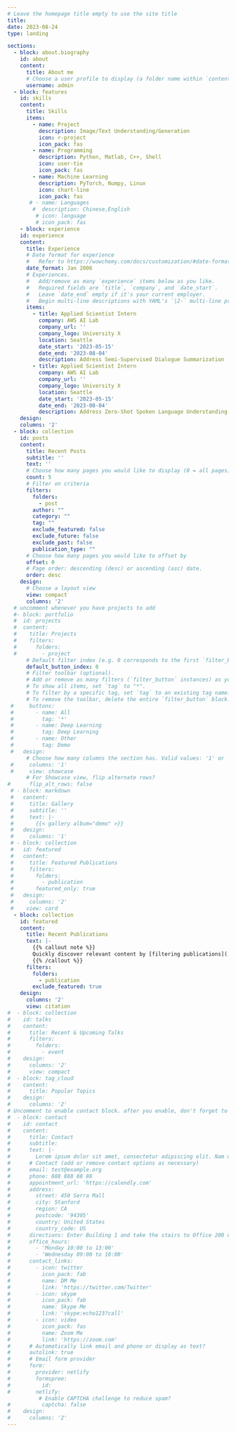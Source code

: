 ```yaml
---
# Leave the homepage title empty to use the site title
title: 
date: 2023-08-24
type: landing

sections:
  - block: about.biography
    id: about
    content:
      title: About me
      # Choose a user profile to display (a folder name within `content/authors/`)
      username: admin
  - block: features
    id: skills
    content:
      title: Skills
      items:
        - name: Project
          description: Image/Text Understanding/Generation
          icon: r-project
          icon_pack: fas
        - name: Programming
          description: Python, Matlab, C++, Shell
          icon: user-tie
          icon_pack: fas
        - name: Machine Learning
          description: PyTorch, Numpy, Linux
          icon: chart-line
          icon_pack: fas
       # - name: Languages
        #  description: Chinese,English
         # icon: language
         # icon_pack: fas
    - block: experience
    id: experience
    content:
      title: Experience
      # Date format for experience
      #   Refer to https://wowchemy.com/docs/customization/#date-format
      date_format: Jan 2006
      # Experiences.
      #   Add/remove as many `experience` items below as you like.
      #   Required fields are `title`, `company`, and `date_start`.
      #   Leave `date_end` empty if it's your current employer.
      #   Begin multi-line descriptions with YAML's `|2-` multi-line prefix.
      items:
        - title: Applied Scientist Intern
          company: AWS AI Lab
          company_url: ''
          company_logo: University X
          location: Seattle
          date_start: '2023-05-15'
          date_end: '2023-08-04'
          description: Address Semi-Supervised Dialogue Summarization
        - title: Applied Scientist Intern
          company: AWS AI Lab
          company_url: ''
          company_logo: University X
          location: Seattle
          date_start: '2023-05-15'
          date_end: '2023-08-04'
          description: Address Zero-Shot Spoken Language Understanding
    design:
    columns: '2'
  - block: collection
    id: posts
    content:
      title: Recent Posts
      subtitle: ''
      text: ''
      # Choose how many pages you would like to display (0 = all pages)
      count: 5
      # Filter on criteria
      filters:
        folders:
          - post
        author: ""
        category: ""
        tag: ""
        exclude_featured: false
        exclude_future: false
        exclude_past: false
        publication_type: ""
      # Choose how many pages you would like to offset by
      offset: 0
      # Page order: descending (desc) or ascending (asc) date.
      order: desc
    design:
      # Choose a layout view
      view: compact
      columns: '2'
  # uncomment whenever you have projects to add
  #- block: portfolio
  #  id: projects
  #  content:
  #    title: Projects
  #    filters:
  #      folders:
  #        - project
      # Default filter index (e.g. 0 corresponds to the first `filter_button` instance below).
      default_button_index: 0
      # Filter toolbar (optional).
      # Add or remove as many filters (`filter_button` instances) as you like.
      # To show all items, set `tag` to "*".
      # To filter by a specific tag, set `tag` to an existing tag name.
      # To remove the toolbar, delete the entire `filter_button` block.
 #     buttons:
 #       - name: All
 #         tag: '*'
 #       - name: Deep Learning
 #         tag: Deep Learning
 #       - name: Other
 #         tag: Demo
 #   design:
      # Choose how many columns the section has. Valid values: '1' or '2'.
 #     columns: '1'
 #     view: showcase
      # For Showcase view, flip alternate rows?
#      flip_alt_rows: false
 # - block: markdown
 #   content:
 #     title: Gallery
 #     subtitle: ''
 #     text: |-
 #       {{< gallery album="demo" >}}
 #   design:
 #     columns: '1'
 # - block: collection
 #   id: featured
 #   content:
 #     title: Featured Publications
 #     filters:
 #       folders:
 #         - publication
 #       featured_only: true
 #   design:
 #     columns: '2'
 #    view: card
  - block: collection
    id: featured
    content:
      title: Recent Publications
      text: |-
        {{% callout note %}}
        Quickly discover relevant content by [filtering publications](./publication/).
        {{% /callout %}}
      filters:
        folders:
          - publication
        exclude_featured: true
    design:
      columns: '2'
      view: citation
#  - block: collection
#    id: talks
#    content:
#      title: Recent & Upcoming Talks
#      filters:
#        folders:
#          - event
#    design:
#      columns: '2'
#      view: compact
#  - block: tag_cloud
#    content:
#      title: Popular Topics
#    design:
#      columns: '2'
# Uncomment to enable contact block. after you enable, don't forget to uncomment in menus
#  - block: contact
#    id: contact
#    content:
#      title: Contact
#      subtitle:
#      text: |-
#        Lorem ipsum dolor sit amet, consectetur adipiscing elit. Nam mi diam, venenatis ut magna et, vehicula efficitur enim.
#      # Contact (add or remove contact options as necessary)
#      email: test@example.org
#      phone: 888 888 88 88
#      appointment_url: 'https://calendly.com'
#      address:
#        street: 450 Serra Mall
#        city: Stanford
#        region: CA
#        postcode: '94305'
#        country: United States
#        country_code: US
#      directions: Enter Building 1 and take the stairs to Office 200 on Floor 2
#      office_hours:
#        - 'Monday 10:00 to 13:00'
#        - 'Wednesday 09:00 to 10:00'
#      contact_links:
#        - icon: twitter
#          icon_pack: fab
#          name: DM Me
#          link: 'https://twitter.com/Twitter'
#        - icon: skype
#          icon_pack: fab
#          name: Skype Me
#          link: 'skype:echo123?call'
#        - icon: video
#          icon_pack: fas
#          name: Zoom Me
#          link: 'https://zoom.com'
#      # Automatically link email and phone or display as text?
#      autolink: true
#      # Email form provider
#      form:
#        provider: netlify
#        formspree:
#          id:
#        netlify:
          # Enable CAPTCHA challenge to reduce spam?
#          captcha: false
#    design:
#      columns: '2'
---
```

